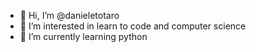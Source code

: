 - 👋 Hi, I’m @danieletotaro
- 👀 I’m interested in learn to code and computer science
- 🌱 I’m currently learning python
